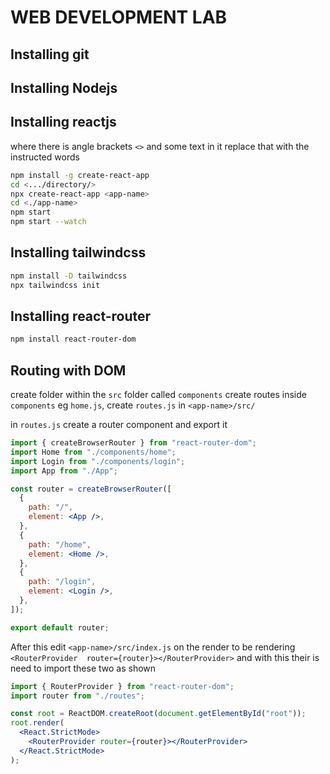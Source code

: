 # WEB DEVELOPMENT LAB

## Installing git

## Installing Nodejs

## Installing reactjs

where there is angle brackets `<>` and some text in it replace that with the instructed words

```bash
npm install -g create-react-app
cd <.../directory/>
npx create-react-app <app-name>
cd <./app-name>
npm start
npm start --watch
```

## Installing tailwindcss

```bash
npm install -D tailwindcss
npx tailwindcss init
```

## Installing react-router

```bash
npm install react-router-dom
```

## Routing with DOM

create folder within the `src` folder called `components`
create routes inside `components` eg `home.js`,
create `routes.js` in `<app-name>/src/`

in `routes.js` create a router component and export it

```jsx
import { createBrowserRouter } from "react-router-dom";
import Home from "./components/home";
import Login from "./components/login";
import App from "./App";

const router = createBrowserRouter([
  {
    path: "/",
    element: <App />,
  },
  {
    path: "/home",
    element: <Home />,
  },
  {
    path: "/login",
    element: <Login />,
  },
]);

export default router;
```

After this edit `<app-name>/src/index.js` on the render to be rendering `<RouterProvider  router={router}></RouterProvider>` and with this their is need to import these two as shown

```jsx
import { RouterProvider } from "react-router-dom";
import router from "./routes";

const root = ReactDOM.createRoot(document.getElementById("root"));
root.render(
  <React.StrictMode>
    <RouterProvider router={router}></RouterProvider>
  </React.StrictMode>
);
```
